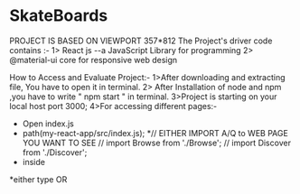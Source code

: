 ﻿# SkateBoards
PROJECT IS BASED ON VIEWPORT 357*812 
The Project's driver code contains :-
1> React js --a JavaScript Library for programming 
2> @material-ui core for responsive web design

How to Access and Evaluate Project:-
1>After downloading and extracting file, You have to open it in terminal.
2> After Installation of node and npm ,you have to write 
 " npm start "
in terminal.
3>Project is starting on your local host port 3000;
4>For accessing different pages:- 
 * Open index.js     
 * path(my-react-app/src/index.js);
 *// EITHER  IMPORT A/Q to WEB PAGE YOU WANT TO SEE
// import Browse from './Browse';
// import Discover from './Discover';
 * inside <reactStirctMode>
 </reactStirctMode>
*either type <Browse /> OR <Discover>
